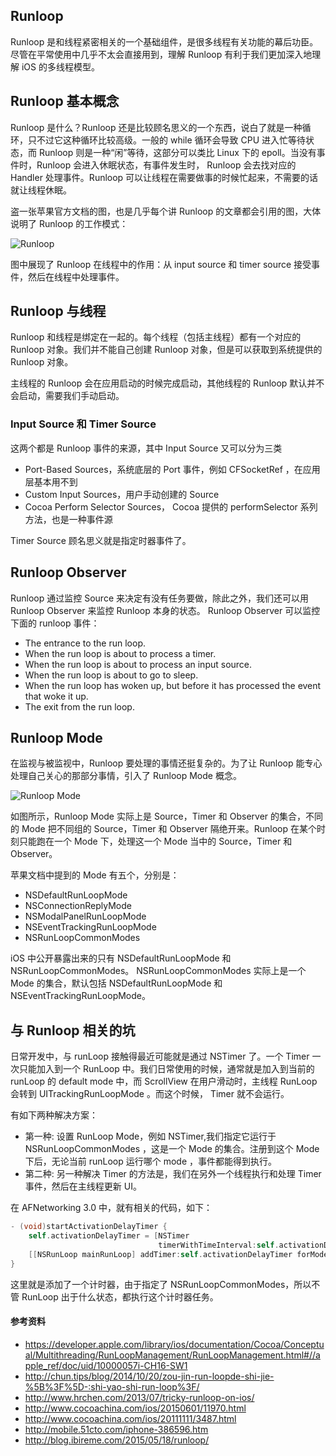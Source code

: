 
## Runloop


Runloop 是和线程紧密相关的一个基础组件，是很多线程有关功能的幕后功臣。尽管在平常使用中几乎不太会直接用到，理解 Runloop 有利于我们更加深入地理解 iOS 的多线程模型。

## Runloop 基本概念

Runloop 是什么？Runloop 还是比较顾名思义的一个东西，说白了就是一种循环，只不过它这种循环比较高级。一般的 while 循环会导致 CPU 进入忙等待状态，而 Runloop 则是一种“闲”等待，这部分可以类比 Linux 下的 epoll。当没有事件时，Runloop 会进入休眠状态，有事件发生时， Runloop 会去找对应的 Handler 处理事件。Runloop 可以让线程在需要做事的时候忙起来，不需要的话就让线程休眠。


盗一张苹果官方文档的图，也是几乎每个讲 Runloop 的文章都会引用的图，大体说明了 Runloop 的工作模式：

![Runloop](https://developer.apple.com/library/ios/documentation/Cocoa/Conceptual/Multithreading/Art/runloop.jpg)

图中展现了 Runloop 在线程中的作用：从 input source 和 timer source 接受事件，然后在线程中处理事件。

## Runloop 与线程

Runloop 和线程是绑定在一起的。每个线程（包括主线程）都有一个对应的 Runloop 对象。我们并不能自己创建 Runloop 对象，但是可以获取到系统提供的 Runloop 对象。

主线程的 Runloop 会在应用启动的时候完成启动，其他线程的 Runloop 默认并不会启动，需要我们手动启动。

### Input Source 和 Timer Source

这两个都是 Runloop 事件的来源，其中 Input Source 又可以分为三类

* Port-Based Sources，系统底层的 Port 事件，例如  CFSocketRef ，在应用层基本用不到
* Custom Input Sources，用户手动创建的 Source
* Cocoa Perform Selector Sources， Cocoa 提供的 performSelector 系列方法，也是一种事件源

Timer Source 顾名思义就是指定时器事件了。

## Runloop Observer

Runloop 通过监控 Source 来决定有没有任务要做，除此之外，我们还可以用 Runloop Observer 来监控 Runloop 本身的状态。 Runloop Observer 可以监控下面的 runloop 事件：

* The entrance to the run loop.
* When the run loop is about to process a timer.
* When the run loop is about to process an input source.
* When the run loop is about to go to sleep.
* When the run loop has woken up, but before it has processed the event that woke it up.
* The exit from the run loop.

## Runloop Mode

在监视与被监视中，Runloop 要处理的事情还挺复杂的。为了让 Runloop 能专心处理自己关心的那部分事情，引入了 Runloop Mode 概念。

![Runloop Mode](http://cc.cocimg.com/api/uploads/20150528/1432798883604537.png)

如图所示，Runloop Mode 实际上是 Source，Timer 和 Observer 的集合，不同的 Mode 把不同组的 Source，Timer 和 Observer 隔绝开来。Runloop 在某个时刻只能跑在一个 Mode 下，处理这一个 Mode 当中的 Source，Timer 和 Observer。

苹果文档中提到的 Mode 有五个，分别是：

* NSDefaultRunLoopMode
* NSConnectionReplyMode
* NSModalPanelRunLoopMode
* NSEventTrackingRunLoopMode
* NSRunLoopCommonModes

iOS 中公开暴露出来的只有 NSDefaultRunLoopMode 和 NSRunLoopCommonModes。 NSRunLoopCommonModes 实际上是一个 Mode 的集合，默认包括 NSDefaultRunLoopMode 和 NSEventTrackingRunLoopMode。

## 与 Runloop 相关的坑

日常开发中，与 runLoop 接触得最近可能就是通过 NSTimer 了。一个 Timer 一次只能加入到一个 RunLoop 中。我们日常使用的时候，通常就是加入到当前的 runLoop 的 default mode 中，而 ScrollView 在用户滑动时，主线程 RunLoop 会转到 UITrackingRunLoopMode 。而这个时候， Timer 就不会运行。

有如下两种解决方案：

- 第一种: 设置 RunLoop Mode，例如 NSTimer,我们指定它运行于 NSRunLoopCommonModes ，这是一个 Mode 的集合。注册到这个 Mode 下后，无论当前 runLoop 运行哪个 mode ，事件都能得到执行。
- 第二种: 另一种解决 Timer 的方法是，我们在另外一个线程执行和处理 Timer 事件，然后在主线程更新 UI。

在 AFNetworking 3.0 中，就有相关的代码，如下：

```objectivec
- (void)startActivationDelayTimer {
    self.activationDelayTimer = [NSTimer
                                 timerWithTimeInterval:self.activationDelay target:self selector:@selector(activationDelayTimerFired) userInfo:nil repeats:NO];
    [[NSRunLoop mainRunLoop] addTimer:self.activationDelayTimer forMode:NSRunLoopCommonModes];
}
```

这里就是添加了一个计时器，由于指定了 NSRunLoopCommonModes，所以不管 RunLoop 出于什么状态，都执行这个计时器任务。


#### 参考资料

* https://developer.apple.com/library/ios/documentation/Cocoa/Conceptual/Multithreading/RunLoopManagement/RunLoopManagement.html#//apple_ref/doc/uid/10000057i-CH16-SW1
* http://chun.tips/blog/2014/10/20/zou-jin-run-loopde-shi-jie-%5B%3F%5D-:shi-yao-shi-run-loop%3F/
* http://www.hrchen.com/2013/07/tricky-runloop-on-ios/
* http://www.cocoachina.com/ios/20150601/11970.html
* http://www.cocoachina.com/ios/20111111/3487.html
* http://mobile.51cto.com/iphone-386596.htm
* http://blog.ibireme.com/2015/05/18/runloop/
